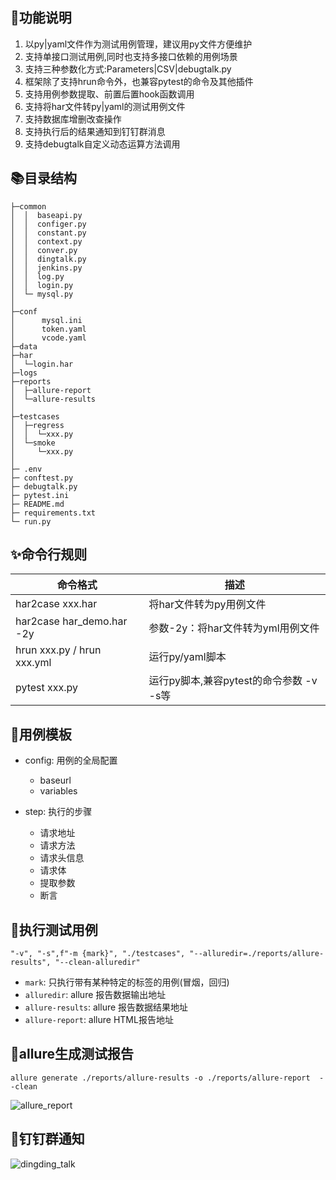 ## 🚀功能说明
1. 以py|yaml文件作为测试用例管理，建议用py文件方便维护
2. 支持单接口测试用例,同时也支持多接口依赖的用例场景
3. 支持三种参数化方式:Parameters|CSV|debugtalk.py
4. 框架除了支持hrun命令外，也兼容pytest的命令及其他插件
5. 支持用例参数提取、前置后置hook函数调用
6. 支持将har文件转py|yaml的测试用例文件
7. 支持数据库增删改查操作
8. 支持执行后的结果通知到钉钉群消息
9. 支持debugtalk自定义动态运算方法调用


## 📚目录结构
```
├─common
│  │  baseapi.py    
│  │  configer.py
│  │  constant.py
│  │  context.py
│  │  conver.py
│  │  dingtalk.py
│  │  jenkins.py
│  │  log.py
│  │  login.py
│  └─ mysql.py
│  
├─conf
│      mysql.ini
│      token.yaml
│      vcode.yaml
├─data
├─har
│  └─login.har
├─logs
├─reports
│  ├─allure-report 
│  └─allure-results
│
├─testcases
│  ├─regress
│  │  └─xxx.py
│  └─smoke
│     └─xxx.py
│ 
├─ .env                              
├─ conftest.py
├─ debugtalk.py
├─ pytest.ini
├─ README.md
├─ requirements.txt
└─ run.py
```

## ✨命令行规则

| 命令格式                       | 描述                          |
|----------------------------|-----------------------------|
| har2case xxx.har           | 将har文件转为py用例文件              |
| har2case har_demo.har -2y  | 参数-2y：将har文件转为yml用例文件       |
| hrun xxx.py / hrun xxx.yml | 运行py/yaml脚本                 |
| pytest xxx.py              | 运行py脚本,兼容pytest的命令参数 -v -s等 |


## 🎉用例模板

- config: 用例的全局配置
  - baseurl
  - variables
  
- step: 执行的步骤
    - 请求地址
    - 请求方法
    - 请求头信息
    - 请求体
    - 提取参数
    - 断言


## 🎃执行测试用例
`"-v", "-s",f"-m {mark}", "./testcases", "--alluredir=./reports/allure-results", "--clean-alluredir"`
- `mark`: 只执行带有某种特定的标签的用例(冒烟，回归)
- `alluredir`: allure 报告数据输出地址
- `allure-results`: allure 报告数据结果地址
- `allure-report`: allure HTML报告地址

## 🎈allure生成测试报告
`allure generate ./reports/allure-results -o ./reports/allure-report  --clean`

![allure_report](https://user-images.githubusercontent.com/77956804/235818269-c78fea64-3682-4a26-bc3d-811a793c4ca8.png)


## 🔔钉钉群通知

![dingding_talk](https://user-images.githubusercontent.com/77956804/235818294-04162a18-ed99-4de7-833c-366c884555f9.png)

